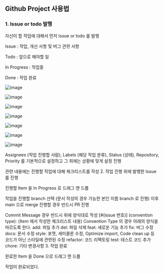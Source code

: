 ## Github Project 사용법

### 1. Issue or todo 발행

자신이 할 작업에 대해서 먼저 Issue or todo 를 발행

Issue : 작업, 개선 사항 및 버그 관련 사항

Todo : 앞으로 해야할 일

In Progress : 작업중

Done : 작업 완료

![image](https://github.com/TeamChumaengi/chumaengi/assets/93571332/9f41b717-5d1d-4b84-a56c-65684f9463ba)

![image](https://github.com/TeamChumaengi/chumaengi/assets/93571332/09d17d4a-ea66-45d3-b96e-7645a89a27a4)

![image](https://github.com/TeamChumaengi/chumaengi/assets/93571332/5f4a6f98-3292-4e88-a8bd-529f58fccae1)

![image](https://github.com/TeamChumaengi/chumaengi/assets/93571332/5aed029e-762b-4443-89d6-bc2f43baa870)

![image](https://github.com/TeamChumaengi/chumaengi/assets/93571332/b93c74de-5d32-4e2f-b8ab-79ef672546c5)

![image](https://github.com/TeamChumaengi/chumaengi/assets/93571332/a21e22cd-d3c5-4cd2-a62d-d8a30a17916f)

![image](https://github.com/TeamChumaengi/chumaengi/assets/93571332/e609552c-8bfa-4ef6-a627-5e6de370dcf2)

 
 
 
 
 
 
Assignees (작업 진행할 사람), Labels (해당 작업 분류), Status (상태), Repository, Priority 를 기본적으로 설정하고 그 외에는 상황에 맞게 설정 진행
 
관련 내용에는 진행할 작업에 대해 체크리스트를 작성
2. 작업 진행
위에 발행한 Issue 를 진행
 
진행할 Item 을 In Progress 로 드래그 앤 드롭
 
작업을 진행할 branch 선택 (문서 작성의 경우 가능한 본인 이름 branch 로 진행)
이후 main 으로 merge 진행할 경우 반드시 PR 진행

 Commit Message 경우 반드시 위에 양식대로 작성
[#(issue 번호)] (convention type): (Item 에서 작성한 체크리스트 내용)
Convention Type 의 경우 아래의 양식을 따르도록 한다.
add: 파일 추가
del: 파일 삭제
feat: 새로운 기능 추가
fix: 버그 수정
docs: 문서 수정
style: 포맷, 세미콜론 수정, Optimize import, Code clean up 등 코드가 아닌 스타일에 관련된 수정
refactor: 코드 리펙토링
test: 테스트 코드 추가
chore: 기타 변경사항
3. 작업 완료
 
완료한 Item 을 Done 으로 드래그 앤 드롭
 
 
작업이 완료되었다.
